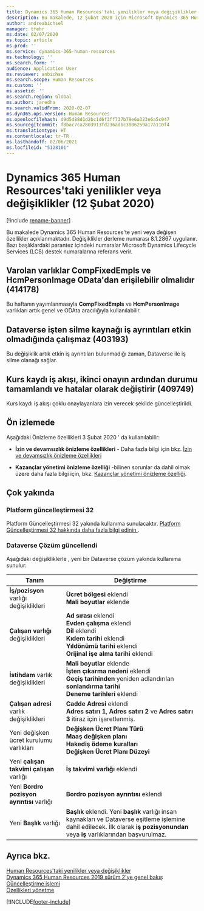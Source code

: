 ```yaml
---
title: Dynamics 365 Human Resources'taki yenilikler veya değişiklikler (12 Şubat 2020)
description: Bu makalede, 12 Şubat 2020 için Microsoft Dynamics 365 Human Resources'taki yeni veya değişen özellikler açıklanmaktadır.
author: andreabichsel
manager: tfehr
ms.date: 02/07/2020
ms.topic: article
ms.prod: ''
ms.service: dynamics-365-human-resources
ms.technology: ''
ms.search.form: ''
audience: Application User
ms.reviewer: anbichse
ms.search.scope: Human Resources
ms.custom: ''
ms.assetid: ''
ms.search.region: Global
ms.author: jaredha
ms.search.validFrom: 2020-02-07
ms.dyn365.ops.version: Human Resources
ms.openlocfilehash: d9d5d88d1d2bc1d6f3ff737b79e6a323e6a5c947
ms.sourcegitcommit: f8bac7ca2803913fd236adbc3806259a17a110f4
ms.translationtype: HT
ms.contentlocale: tr-TR
ms.lasthandoff: 02/06/2021
ms.locfileid: "5128101"
---
```

# <a name="whats-new-or-changed-in-dynamics-365-human-resources-february-12-2020"></a>Dynamics 365 Human Resources'taki yenilikler veya değişiklikler (12 Şubat 2020)

[!include [rename-banner](~/includes/cc-data-platform-banner.md)]

Bu makalede Dynamics 365 Human Resources'te yeni veya değişen özellikler açıklanmaktadır. Değişiklikler derleme numarası 8.1.2867 uygulanır. Bazı başlıklardaki parantez içindeki numaralar Microsoft Dynamics Lifecycle Services (LCS) destek numaralarına referans verir.

## <a name="existing-entities-compfixedempls-and-hcmpersonimage-should-be-accessible-from-odata-414178"></a>Varolan varlıklar CompFixedEmpls ve HcmPersonImage OData'dan erişilebilir olmalıdır (414178)

Bu haftanın yayımlanmasıyla **CompFixedEmpls** ve **HcmPersonImage** varlıkları artık genel ve ODAta aracılığıyla kullanılabilir.

## <a name="delete-employment-from-dataverse-doesnt-work-when-employment-details-arent-active-403193"></a>Dataverse işten silme kaynağı iş ayrıntıları etkin olmadığında çalışmaz (403193)

Bu değişiklik artık etkin iş ayrıntıları bulunmadığı zaman, Dataverse ile iş silme olanağı sağlar.

## <a name="course-registration-workflow-changes-status-to-complete-and-errors-after-second-approval-409749"></a>Kurs kaydı iş akışı, ikinci onayın ardından durumu tamamlandı ve hatalar olarak değiştirir (409749)

Kurs kaydı iş akışı çoklu onaylayanlara izin verecek şekilde güncelleştirildi.

## <a name="in-preview"></a>Ön izlemede

Aşağıdaki Önizleme özellikleri 3 Şubat 2020 ' da kullanılabilir:

- **İzin ve devamsızlık önizleme özellikleri** - Daha fazla bilgi için bkz. [İzin ve devamsızlık önizleme özellikleri](hr-leave-and-absence-overview.md?leave-and-absence-preview-features)

- **Kazançlar yönetimi önizleme özelliği** -bilinen sorunlar da dahil olmak üzere daha fazla bilgi için, bkz. [Kazançlar yönetimi önizleme özelliği](hr-benefits-management-overview.md).

## <a name="coming-soon"></a>Çok yakında

### <a name="platform-update-32"></a>Platform güncelleştirmesi 32 

Platform Güncelleştirmesi 32 yakında kullanıma sunulacaktır. [Platform Güncelleştirmesi 32 hakkında daha fazla bilgi edinin ](https://docs.microsoft.com/dynamics365/fin-ops-core/dev-itpro/get-started/whats-new-platform-update-32).

### <a name="updated-dataverse-solution"></a>Dataverse Çözüm güncellendi

Aşağıdaki değişikliklerle , yeni bir Dataverse çözüm yakında kullanıma sunulur:

| Tanım | Değiştirme |
| ----------------------------------------- | --- |
| **İş/pozisyon** varlığı değişiklikleri | **Ücret bölgesi** eklendi</br>**Mali boyutlar** eklende |
| **Çalışan varlığı** değişiklikleri | **Ad sırası** eklendi</br>**Evden çalışma** eklendi</br>**Dil** eklendi</br>**Kıdem tarihi** eklendi</br>**Yıldönümü tarihi** eklendi</br>**Orijinal işe alma tarihi** eklendi |
| **İstihdam** varlık değişiklikleri | **Mali boyutlar** eklende</br>**İşten çıkarma nedeni** eklendi</br>**Geçiş tarihinden** yeniden adlandırılan **sonlandırma tarihi**</br>**Deneme tarihleri** eklendi |
| **Çalışan adresi** varlık değişiklikleri | **Cadde Adresi** eklendi</br>**Adres satırı 1**, **Adres satırı 2** ve **Adres satırı 3** itiraz için işaretlenmiş. |
| Yeni değişken ücret kurulumu varlıkları | **Değişken Ücret Planı Türü**</br>**Maaş değişken planı**</br>**Hakediş ödeme kuralları**</br>**Değişken Ücret Planı Düzeyi** |
| Yeni **çalışan takvimi çalışan** varlığı | **İş takvimi varlığı** eklendi |
| Yeni **Bordro pozisyon ayrıntısı** varlığı | **Bordro pozisyon ayrıntısı** eklendi |
| Yeni **Başlık** varlığı | **Başlık** eklendi. Yeni **başlık** varlığı insan kaynakları ve Dataverse eşitleme işlemine dahil edilecek. İlk olarak **iş pozisyonundan** veya **iş** varlıklarından başvurulmaz. |

## <a name="see-also"></a>Ayrıca bkz.

[Human Resources'taki yenilikler veya değişiklikler](hr-admin-whats-new.md)</br>
[Dynamics 365 Human Resources 2019 sürüm 2'ye genel bakış](https://docs.microsoft.com/dynamics365-release-plan/2019wave2/dynamics365-human-resources/)</br>
[Güncelleştirme işlemi](hr-admin-setup-update-process.md)</br>
[Özellikleri yönetme](hr-admin-manage-features.md)

[!INCLUDE[footer-include](../includes/footer-banner.md)]